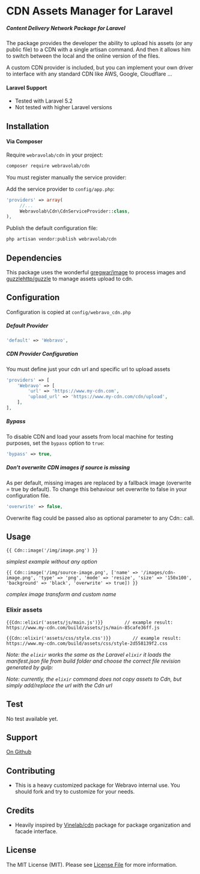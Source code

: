 # CDN Assets Manager for Laravel

##### Content Delivery Network Package for Laravel

The package provides the developer the ability to upload his assets (or any public file) to a CDN with a single artisan command.
And then it allows him to switch between the local and the online version of the files.

A custom CDN provider is included, but you can implement your own driver to interface with any standard CDN like AWS, Google, Cloudflare ...

#### Laravel Support
- Tested with Laravel 5.2
- Not tested with higher Laravel versions 

## Installation

#### Via Composer

Require `webravolab/cdn` in your project:

```bash 
composer require webravolab/cdn
```

You must register manually the service provider:

Add the service provider to `config/app.php`:

```php
'providers' => array(
     //...
     Webravolab\Cdn\CdnServiceProvider::class,
),
```

Publish the default configuration file:

```bash
php artisan vendor:publish webravolab/cdn
```

## Dependencies

This package uses the wonderful [gregwar/image](https://github.com/Gregwar/Image) to process images and [guzzlehttp/guzzle](https://github.com/guzzlehttp/guzzle) 
to manage assets upload to cdn.

## Configuration

Configuration is copied at `config/webravo_cdn.php`

##### Default Provider
```php
'default' => 'Webravo',
```

##### CDN Provider Configuration

You must define just your cdn url and specific url to upload assets

```php
'providers' => [
    'Webravo' => [
        'url' => 'https://www.my-cdn.com',
        'upload_url' => 'https://www.my-cdn.com/cdn/upload',
    ],
],
```

##### Bypass

To disable CDN and load your assets from local machine for testing purposes, set the `bypass` option to `true`:

```php
'bypass' => true,
```

##### Don't overwrite CDN images if source is missing 
 
As per default, missing images are replaced by a fallback image (overwrite = true by default). 
To change this behaviour set overwrite to false in your configuration file. 

```php
'overwrite' => false,
```

Overwrite flag could be passed also as optional parameter to any Cdn:: call.
 
## Usage

```blade
{{ Cdn::image('/img/image.png') }}
```
*simplest example without any option* 

```blade
{{ Cdn::image('/img/source-image.png', ['name' => '/images/cdn-image.png', 'type' => 'png', 'mode' => 'resize', 'size' => '150x100', 'background' => 'black', 'overwrite' => true]) }}
```
*complex image transform and custom name*

### Elixir assets

```blade
{{Cdn::elixir('assets/js/main.js')}}        // example result: https://www.my-cdn.com/build/assets/js/main-85cafe36ff.js

{{Cdn::elixir('assets/css/style.css')}}        // example result: https://www.my-cdn.com/build/assets/css/style-2d558139f2.css
```

*Note: the `elixir` works the same as the Laravel `elixir` it loads the manifest.json file from build folder and choose the correct file revision generated by  gulp:*

*Note: currently, the `elixir` command does not copy assets to Cdn, but simply add/replace the url with the Cdn url* 

## Test

No test available yet.

## Support

[On Github](https://github.com/Webravolab/cdn/issues)


## Contributing

- This is a heavy customized package for Webravo internal use. You should fork and try to customize for your needs.

## Credits

- Heavily inspired by [Vinelab/cdn](https://github.com/Vinelab/cdn) package for package organization and facade interface.

## License

The MIT License (MIT). Please see [License File](https://github.com/Webravolab/cdn/blob/master/LICENSE) for more information.

